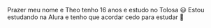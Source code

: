 Prazer meu nome e Theo tenho 16 anos e estudo no Tolosa 😃
Estou estudando na Alura e tenho que acordar cedo para estudar 🥲
